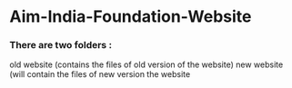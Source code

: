# Aim-India-Foundation-Website

### There are two folders :

  old website (contains the files of old version of the website)
  new website (will contain the files of new version the website
